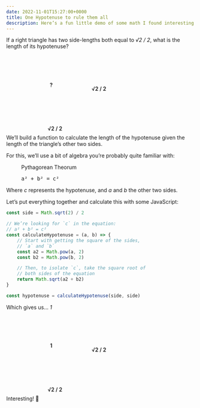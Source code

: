 ```yaml
---
date: 2022-11-01T15:27:00+0000
title: One Hypotenuse to rule them all
description: Here’s a fun little demo of some math I found interesting.
---
```


If a right triangle has two side-lengths both equal to <var>√2 / 2</var>, what is the length of its hypotenuse?

<figure aria-hidden="true">
    <div class="triangle">?</div>
</figure>

We’ll build a function to calculate the length of the hypotenuse given the length of the triangle’s other two sides.

For this, we’ll use a bit of algebra you’re probably quite familiar with:

<figure>
    <p>Pythagorean Theorum</p>
    <p><samp class="delta">a² + b² = c²</samp></p>
</figure>

Where <var>c</var> represents the hypotenuse, and <var>a</var> and <var>b</var> the other two sides.

Let’s put everything together and calculate this with some JavaScript:

```js
const side = Math.sqrt(2) / 2

// We’re looking for `c` in the equation:
// a² + b² = c²
const calculateHypotenuse = (a, b) => {
	// Start with getting the square of the sides,
	// `a` and `b`
	const a2 = Math.pow(a, 2)
	const b2 = Math.pow(b, 2)

	// Then, to isolate `c`, take the square root of
	// both sides of the equation
	return Math.sqrt(a2 + b2)
}

const hypotenuse = calculateHypotenuse(side, side)
```

Which gives us… <var>1</var>

<figure aria-hidden="true">
    <div class="triangle">1</div>
</figure>

Interesting! 🤔

<style>
.triangle {
    background-image:
        linear-gradient(
            to bottom right,
            hsla(var(--hsl-dove) / var(--opacity-beta)),
            transparent
        ),
        linear-gradient(
            to bottom right,
            transparent 49.9%,
            hsl(var(--hsl-alto)) 50%
        );
    background-repeat: no-repeat;
    background-size:
        15% 15%,
        100% 100%;
    background-position:
        bottom right,
        top left;
    width:  10rem;
    height: 10rem;
    display: flex;
    align-items: center;
    justify-content: center;
    padding-inline-end: 1.25rem;
    padding-block-end:  1.25rem;
    margin-right: 3.75rem;
    margin-bottom: 2rem;
    font-weight: 600;
    position: relative;
}

.triangle::before,
.triangle::after {
    content: "√2 / 2";
    position: absolute;
    white-space: nowrap;
}

.triangle::before {
    left: calc(100% + 0.5rem);
    top: 50%;
    transform: translateY(-50%);
}

.triangle::after {
    top: calc(100% + 0.5rem);
    left: 50%;
    transform: translateX(-50%);
}
</style>
